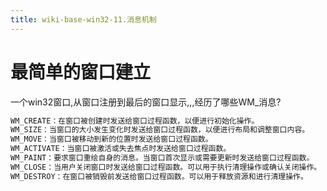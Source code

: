 ```yaml
---
title: wiki-base-win32-11.消息机制
---
```

# 最简单的窗口建立

一个win32窗口,从窗口注册到最后的窗口显示,,,经历了哪些WM_消息?

```c
WM_CREATE：在窗口被创建时发送给窗口过程函数，以便进行初始化操作。
WM_SIZE：当窗口的大小发生变化时发送给窗口过程函数，以便进行布局和调整窗口内容。
WM_MOVE：当窗口被移动到新的位置时发送给窗口过程函数。
WM_ACTIVATE：当窗口被激活或失去焦点时发送给窗口过程函数。
WM_PAINT：要求窗口重绘自身的消息。当窗口首次显示或需要更新时发送给窗口过程函数。
WM_CLOSE：当用户关闭窗口时发送给窗口过程函数。可以用于执行清理操作或确认关闭操作。
WM_DESTROY：在窗口被销毁前发送给窗口过程函数。可以用于释放资源和进行清理操作。
```

